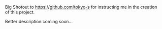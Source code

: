 Big Shotout to https://github.com/tokyo-s for instructing me in the creation of this project.

Better description coming soon...
